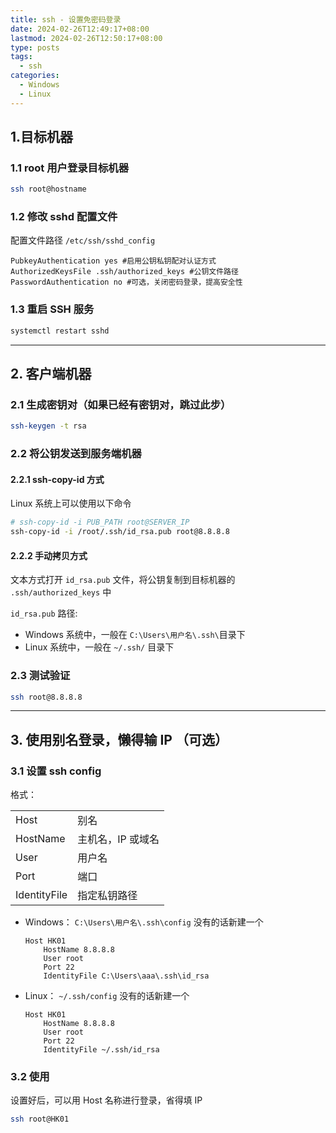 ```yaml
---
title: ssh - 设置免密码登录
date: 2024-02-26T12:49:17+08:00
lastmod: 2024-02-26T12:50:17+08:00
type: posts
tags:
  - ssh
categories:
  - Windows
  - Linux
---
```


## 1.目标机器

### 1.1 root 用户登录目标机器

```bash
ssh root@hostname
```

### 1.2 修改 sshd 配置文件

配置文件路径 `/etc/ssh/sshd_config`

```text
PubkeyAuthentication yes #启用公钥私钥配对认证方式
AuthorizedKeysFile .ssh/authorized_keys #公钥文件路径
PasswordAuthentication no #可选，关闭密码登录，提高安全性
```

### 1.3 重启 SSH 服务

```bash
systemctl restart sshd
```

---

## 2. 客户端机器

### 2.1 生成密钥对（如果已经有密钥对，跳过此步）

```bash
ssh-keygen -t rsa
```

### 2.2 将公钥发送到服务端机器

#### 2.2.1 ssh-copy-id 方式

Linux 系统上可以使用以下命令

```bash
# ssh-copy-id -i PUB_PATH root@SERVER_IP
ssh-copy-id -i /root/.ssh/id_rsa.pub root@8.8.8.8
```

#### 2.2.2 手动拷贝方式

文本方式打开 `id_rsa.pub` 文件，将公钥复制到目标机器的 `.ssh/authorized_keys` 中

`id_rsa.pub` 路径:

- Windows 系统中，一般在 `C:\Users\用户名\.ssh\`目录下
- Linux 系统中，一般在 `~/.ssh/` 目录下

### 2.3 测试验证

```bash
ssh root@8.8.8.8
```

---

## 3. 使用别名登录，懒得输 IP （可选）

### 3.1 设置 ssh config

格式：

|              |                   |
| ------------ | ----------------- |
| Host         | 别名              |
| HostName     | 主机名，IP 或域名 |
| User         | 用户名            |
| Port         | 端口              |
| IdentityFile | 指定私钥路径      |

- Windows： `C:\Users\用户名\.ssh\config` 没有的话新建一个

  ```text
  Host HK01
      HostName 8.8.8.8
      User root
      Port 22
      IdentityFile C:\Users\aaa\.ssh\id_rsa
  ```

- Linux： `~/.ssh/config` 没有的话新建一个
  ```text
  Host HK01
      HostName 8.8.8.8
      User root
      Port 22
      IdentityFile ~/.ssh/id_rsa
  ```

### 3.2 使用

设置好后，可以用 Host 名称进行登录，省得填 IP

```bash
ssh root@HK01
```
